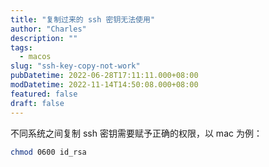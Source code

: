 ```yaml
---
title: "复制过来的 ssh 密钥无法使用"
author: "Charles"
description: ""
tags:
  - macos
slug: "ssh-key-copy-not-work"
pubDatetime: 2022-06-28T17:11:11.000+08:00
modDatetime: 2022-11-14T14:50:08.000+08:00
featured: false
draft: false
---
```


不同系统之间复制 ssh 密钥需要赋予正确的权限，以 mac 为例：

```bash
chmod 0600 id_rsa
```
